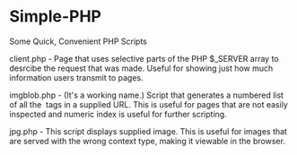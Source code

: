 # Simple-PHP
Some Quick, Convenient PHP Scripts

client.php - Page that uses selective parts of the PHP $_SERVER array to desrcibe the request that was made.
  Useful for showing just how much information users transmit to pages.

imgblob.php - (It's a working name.) Script that generates a numbered list of all the <img> tags in a supplied URL.
  This is useful for pages that are not easily inspected and numeric index is useful for further scripting.

jpg.php - This script displays supplied image. This is useful for images that are served with the wrong context type,
  making it viewable in the browser.

